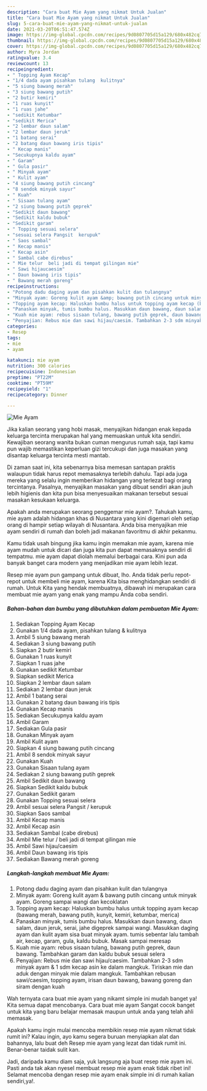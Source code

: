 ```yaml
---
description: "Cara buat Mie Ayam yang nikmat Untuk Jualan"
title: "Cara buat Mie Ayam yang nikmat Untuk Jualan"
slug: 5-cara-buat-mie-ayam-yang-nikmat-untuk-jualan
date: 2021-03-20T06:51:47.574Z
image: https://img-global.cpcdn.com/recipes/9d0807705d15a129/680x482cq70/mie-ayam-foto-resep-utama.jpg
thumbnail: https://img-global.cpcdn.com/recipes/9d0807705d15a129/680x482cq70/mie-ayam-foto-resep-utama.jpg
cover: https://img-global.cpcdn.com/recipes/9d0807705d15a129/680x482cq70/mie-ayam-foto-resep-utama.jpg
author: Myra Jordan
ratingvalue: 3.4
reviewcount: 13
recipeingredient:
- " Topping Ayam Kecap"
- "1/4 dada ayam pisahkan tulang  kulitnya"
- "5 siung bawang merah"
- "3 siung bawang putih"
- "2 butir kemiri"
- "1 ruas kunyit"
- "1 ruas jahe"
- "sedikit Ketumbar"
- "sedikit Merica"
- "2 lembar daun salam"
- "2 lembar daun jeruk"
- "1 batang serai"
- "2 batang daun bawang iris tipis"
- " Kecap manis"
- "Secukupnya kaldu ayam"
- " Garam"
- " Gula pasir"
- " Minyak ayam"
- " Kulit ayam"
- "4 siung bawang putih cincang"
- "8 sendok minyak sayur"
- " Kuah"
- " Sisaan tulang ayam"
- "2 siung bawang putih geprek"
- "Sedikit daun bawang"
- "Sedikit kaldu bubuk"
- "Sedikit garam"
- " Topping sesuai selera"
- "sesuai selera Pangsit  kerupuk"
- " Saos sambal"
- " Kecap manis"
- " Kecap asin"
- " Sambal cabe direbus"
- " Mie telur  beli jadi di tempat gilingan mie"
- " Sawi hijaucaesim"
- " Daun bawang iris tipis"
- " Bawang merah goreng"
recipeinstructions:
- "Potong dadu daging ayam dan pisahkan kulit dan tulangnya"
- "Minyak ayam: Goreng kulit ayam &amp; bawang putih cincang untuk minyak ayam. Goreng sampai wangi dan kecoklatan"
- "Topping ayam kecap: Haluskan bumbu halus untuk topping ayam kecap (bawang merah, bawang putih, kunyit, kemiri, ketumbar, merica)"
- "Panaskan minyak, tumis bumbu halus. Masukkan daun bawang, daun salam, daun jeruk, serai, jahe digeprek sampai wangi. Masukkan daging ayam dan kulit ayam sisa buat minyak ayam. tumis sebentar lalu tambah air, kecap, garam, gula, kaldu bubuk. Masak sampai meresap"
- "Kuah mie ayam: rebus sisaan tulang, bawang putih geprek, daun bawang. Tambahkan garam dan kaldu bubuk sesuai selera"
- "Penyajian: Rebus mie dan sawi hijau/caesim. Tambahkan 2-3 sdm minyak ayam &amp; 1 sdm kecap asin ke dalam mangkuk. Tiriskan mie dan aduk dengan minyak mie dalam mangkuk. Tambahkan rebusan sawi/caesim, topping ayam, irisan daun bawang, bawang goreng dan siram dengan kuah"
categories:
- Resep
tags:
- mie
- ayam

katakunci: mie ayam 
nutrition: 300 calories
recipecuisine: Indonesian
preptime: "PT22M"
cooktime: "PT59M"
recipeyield: "1"
recipecategory: Dinner

---
```



![Mie Ayam](https://img-global.cpcdn.com/recipes/9d0807705d15a129/680x482cq70/mie-ayam-foto-resep-utama.jpg)

Jika kalian seorang yang hobi masak, menyajikan hidangan enak kepada keluarga tercinta merupakan hal yang memuaskan untuk kita sendiri. Kewajiban seorang  wanita bukan cuman mengurus rumah saja, tapi kamu pun wajib memastikan keperluan gizi tercukupi dan juga masakan yang disantap keluarga tercinta mesti mantab.

Di zaman  saat ini, kita sebenarnya bisa memesan santapan praktis walaupun tidak harus repot memasaknya terlebih dahulu. Tapi ada juga mereka yang selalu ingin memberikan hidangan yang terlezat bagi orang tercintanya. Pasalnya, menyajikan masakan yang dibuat sendiri akan jauh lebih higienis dan kita pun bisa menyesuaikan makanan tersebut sesuai masakan kesukaan keluarga. 



Apakah anda merupakan seorang penggemar mie ayam?. Tahukah kamu, mie ayam adalah hidangan khas di Nusantara yang kini digemari oleh setiap orang di hampir setiap wilayah di Nusantara. Anda bisa menyajikan mie ayam sendiri di rumah dan boleh jadi makanan favoritmu di akhir pekanmu.

Kamu tidak usah bingung jika kamu ingin memakan mie ayam, karena mie ayam mudah untuk dicari dan juga kita pun dapat memasaknya sendiri di tempatmu. mie ayam dapat diolah memalui berbagai cara. Kini pun ada banyak banget cara modern yang menjadikan mie ayam lebih lezat.

Resep mie ayam pun gampang untuk dibuat, lho. Anda tidak perlu repot-repot untuk membeli mie ayam, karena Kita bisa menghidangkan sendiri di rumah. Untuk Kita yang hendak membuatnya, dibawah ini merupakan cara membuat mie ayam yang enak yang mampu Anda coba sendiri.

<!--inarticleads1-->

##### Bahan-bahan dan bumbu yang dibutuhkan dalam pembuatan Mie Ayam:

1. Sediakan  Topping Ayam Kecap
1. Gunakan 1/4 dada ayam, pisahkan tulang &amp; kulitnya
1. Ambil 5 siung bawang merah
1. Sediakan 3 siung bawang putih
1. Siapkan 2 butir kemiri
1. Gunakan 1 ruas kunyit
1. Siapkan 1 ruas jahe
1. Gunakan sedikit Ketumbar
1. Siapkan sedikit Merica
1. Siapkan 2 lembar daun salam
1. Sediakan 2 lembar daun jeruk
1. Ambil 1 batang serai
1. Gunakan 2 batang daun bawang iris tipis
1. Gunakan  Kecap manis
1. Sediakan Secukupnya kaldu ayam
1. Ambil  Garam
1. Sediakan  Gula pasir
1. Gunakan  Minyak ayam
1. Ambil  Kulit ayam
1. Siapkan 4 siung bawang putih cincang
1. Ambil 8 sendok minyak sayur
1. Gunakan  Kuah
1. Gunakan  Sisaan tulang ayam
1. Sediakan 2 siung bawang putih geprek
1. Ambil Sedikit daun bawang
1. Siapkan Sedikit kaldu bubuk
1. Gunakan Sedikit garam
1. Gunakan  Topping sesuai selera
1. Ambil sesuai selera Pangsit / kerupuk
1. Siapkan  Saos sambal
1. Ambil  Kecap manis
1. Ambil  Kecap asin
1. Sediakan  Sambal (cabe direbus)
1. Ambil  Mie telur / beli jadi di tempat gilingan mie
1. Ambil  Sawi hijau/caesim
1. Ambil  Daun bawang iris tipis
1. Sediakan  Bawang merah goreng




<!--inarticleads2-->

##### Langkah-langkah membuat Mie Ayam:

1. Potong dadu daging ayam dan pisahkan kulit dan tulangnya
1. Minyak ayam: Goreng kulit ayam &amp; bawang putih cincang untuk minyak ayam. Goreng sampai wangi dan kecoklatan
1. Topping ayam kecap: Haluskan bumbu halus untuk topping ayam kecap (bawang merah, bawang putih, kunyit, kemiri, ketumbar, merica)
1. Panaskan minyak, tumis bumbu halus. Masukkan daun bawang, daun salam, daun jeruk, serai, jahe digeprek sampai wangi. Masukkan daging ayam dan kulit ayam sisa buat minyak ayam. tumis sebentar lalu tambah air, kecap, garam, gula, kaldu bubuk. Masak sampai meresap
1. Kuah mie ayam: rebus sisaan tulang, bawang putih geprek, daun bawang. Tambahkan garam dan kaldu bubuk sesuai selera
1. Penyajian: Rebus mie dan sawi hijau/caesim. Tambahkan 2-3 sdm minyak ayam &amp; 1 sdm kecap asin ke dalam mangkuk. Tiriskan mie dan aduk dengan minyak mie dalam mangkuk. Tambahkan rebusan sawi/caesim, topping ayam, irisan daun bawang, bawang goreng dan siram dengan kuah




Wah ternyata cara buat mie ayam yang nikamt simple ini mudah banget ya! Kita semua dapat mencobanya. Cara buat mie ayam Sangat cocok banget untuk kita yang baru belajar memasak maupun untuk anda yang telah ahli memasak.

Apakah kamu ingin mulai mencoba membikin resep mie ayam nikmat tidak rumit ini? Kalau ingin, ayo kamu segera buruan menyiapkan alat dan bahannya, lalu buat deh Resep mie ayam yang lezat dan tidak rumit ini. Benar-benar taidak sulit kan. 

Jadi, daripada kamu diam saja, yuk langsung aja buat resep mie ayam ini. Pasti anda tak akan nyesel membuat resep mie ayam enak tidak ribet ini! Selamat mencoba dengan resep mie ayam enak simple ini di rumah kalian sendiri,ya!.


